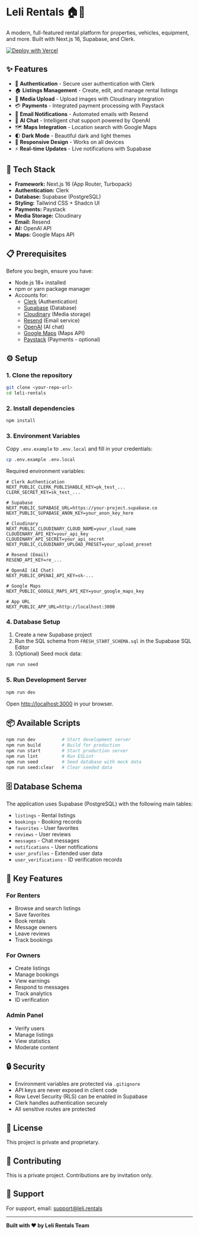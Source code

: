 # Leli Rentals 🏠🚗

A modern, full-featured rental platform for properties, vehicles, equipment, and more. Built with Next.js 16, Supabase, and Clerk.

[![Deploy with Vercel](https://vercel.com/button)](https://vercel.com/new/clone?repository-url=https://github.com/evince-dev-254/leli-rentals)

## ✨ Features

- 🔐 **Authentication** - Secure user authentication with Clerk
- 🏠 **Listings Management** - Create, edit, and manage rental listings
- 📸 **Media Upload** - Upload images with Cloudinary integration
- 💳 **Payments** - Integrated payment processing with Paystack
- 📧 **Email Notifications** - Automated emails with Resend
- 🤖 **AI Chat** - Intelligent chat support powered by OpenAI
- 🗺️ **Maps Integration** - Location search with Google Maps
- 🌓 **Dark Mode** - Beautiful dark and light themes
- 📱 **Responsive Design** - Works on all devices
- ⚡ **Real-time Updates** - Live notifications with Supabase

## 🚀 Tech Stack

- **Framework:** Next.js 16 (App Router, Turbopack)
- **Authentication:** Clerk
- **Database:** Supabase (PostgreSQL)
- **Styling:** Tailwind CSS + Shadcn UI
- **Payments:** Paystack
- **Media Storage:** Cloudinary
- **Email:** Resend
- **AI:** OpenAI API
- **Maps:** Google Maps API

## 📋 Prerequisites

Before you begin, ensure you have:

- Node.js 18+ installed
- npm or yarn package manager
- Accounts for:
  - [Clerk](https://clerk.dev) (Authentication)
  - [Supabase](https://supabase.com) (Database)
  - [Cloudinary](https://cloudinary.com) (Media storage)
  - [Resend](https://resend.com) (Email service)
  - [OpenAI](https://openai.com) (AI chat)
  - [Google Maps](https://console.cloud.google.com) (Maps API)
  - [Paystack](https://paystack.com) (Payments - optional)

## ⚙️ Setup

### 1. Clone the repository

```bash
git clone <your-repo-url>
cd leli-rentals
```

### 2. Install dependencies

```bash
npm install
```

### 3. Environment Variables

Copy `.env.example` to `.env.local` and fill in your credentials:

```bash
cp .env.example .env.local
```

Required environment variables:

```env
# Clerk Authentication
NEXT_PUBLIC_CLERK_PUBLISHABLE_KEY=pk_test_...
CLERK_SECRET_KEY=sk_test_...

# Supabase
NEXT_PUBLIC_SUPABASE_URL=https://your-project.supabase.co
NEXT_PUBLIC_SUPABASE_ANON_KEY=your_anon_key_here

# Cloudinary
NEXT_PUBLIC_CLOUDINARY_CLOUD_NAME=your_cloud_name
CLOUDINARY_API_KEY=your_api_key
CLOUDINARY_API_SECRET=your_api_secret
NEXT_PUBLIC_CLOUDINARY_UPLOAD_PRESET=your_upload_preset

# Resend (Email)
RESEND_API_KEY=re_...

# OpenAI (AI Chat)
NEXT_PUBLIC_OPENAI_API_KEY=sk-...

# Google Maps
NEXT_PUBLIC_GOOGLE_MAPS_API_KEY=your_google_maps_key

# App URL
NEXT_PUBLIC_APP_URL=http://localhost:3000
```

### 4. Database Setup

1. Create a new Supabase project
2. Run the SQL schema from `FRESH_START_SCHEMA.sql` in the Supabase SQL Editor
3. (Optional) Seed mock data:

```bash
npm run seed
```

### 5. Run Development Server

```bash
npm run dev
```

Open [http://localhost:3000](http://localhost:3000) in your browser.

## 📦 Available Scripts

```bash
npm run dev          # Start development server
npm run build        # Build for production
npm run start        # Start production server
npm run lint         # Run ESLint
npm run seed         # Seed database with mock data
npm run seed:clear   # Clear seeded data
```

## 🗄️ Database Schema

The application uses Supabase (PostgreSQL) with the following main tables:

- `listings` - Rental listings
- `bookings` - Booking records
- `favorites` - User favorites
- `reviews` - User reviews
- `messages` - Chat messages
- `notifications` - User notifications
- `user_profiles` - Extended user data
- `user_verifications` - ID verification records

## 📱 Key Features

### For Renters
- Browse and search listings
- Save favorites
- Book rentals
- Message owners
- Leave reviews
- Track bookings

### For Owners
- Create listings
- Manage bookings
- View earnings
- Respond to messages
- Track analytics
- ID verification

### Admin Panel
- Verify users
- Manage listings
- View statistics
- Moderate content

## 🔒 Security

- Environment variables are protected via `.gitignore`
- API keys are never exposed in client code
- Row Level Security (RLS) can be enabled in Supabase
- Clerk handles authentication securely
- All sensitive routes are protected

## 📝 License

This project is private and proprietary.

## 🤝 Contributing

This is a private project. Contributions are by invitation only.

## 📧 Support

For support, email: support@leli.rentals

---

**Built with ❤️ by Leli Rentals Team**
